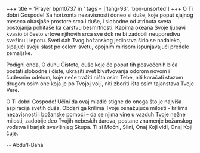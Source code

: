 +++
title = 'Prayer bpn10737 in '
tags = ['lang-93', 'bpn-unsorted']
+++
O Ti dobri Gospode! Sa horizonta nezavisnosti doneo si duše, koje poput sjajnog meseca obasjaše prostore srca i duše, i slobodne od atributa sveta postojanja pohitaše ka carstvu besmrtnosti. Kapima okeana Svoje ljubavi kvasio bi često vrtove njihovih srca sve dok ne bi zadobili neuporedivu svežinu i lepotu. Sveti dah Tvog božanskog jedinstva širio se nadaleko, sipajući svoju slast po celom svetu, opojnim mirisom ispunjavajući predele zemaljske.

Podigni onda, O duhu Čistote, duše koje će poput tih posvećenih bića postati slobodne i čiste, ukrasiti svet bivstvovanja odorom novom i čudesnim odelom, koje neće tražiti ništa osim Tebe, niti koračati stazom drugom osim one koja je po Tvojoj volji, niti zboriti išta osim tajanstava Tvoje Vere.

O Ti dobri Gospode! Učini da ovaj mladić stigne do onoga što je najviša aspiracija svetih duša. Obdari ga krilima Tvoje osnažujuće milosti - krilima nezavisnosti i božanske pomoći – da se njima vine u vazduh Tvoje nežne milosti, zadobije deo Tvojih nebeskih darova, postane znamenje božanskog vođstva i barjak svevišnjeg Skupa. Ti si Moćni, Silni, Onaj Koji vidi, Onaj Koji čuje.

-- Abdu'l-Bahá
